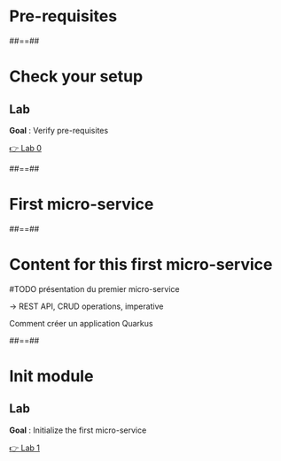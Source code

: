 <!-- .slide: class="transition bg-pink" -->
# Pre-requisites

##==##
<!-- .slide: class="exercice" -->
# Check your setup

## Lab
**Goal** : Verify pre-requisites

[👉 Lab 0](https://github.com/sfeir-open-source/sfeir-school-quarkus/blob/speaker/steps/00-prerequisites/README.md)


##==##
<!-- .slide: class="transition bg-pink" -->

# First micro-service

##==##
<!-- .slide: class="with-code" -->
# Content for this first micro-service
#TODO présentation du premier micro-service 

-> REST API, CRUD operations, imperative 

Comment créer un application Quarkus


##==##
<!-- .slide: class="exercice" -->
# Init module
## Lab

**Goal** : Initialize the first micro-service

[👉 Lab 1](https://github.com/sfeir-open-source/sfeir-school-quarkus/blob/speaker/steps/01.01-init-character-module/README.md)

